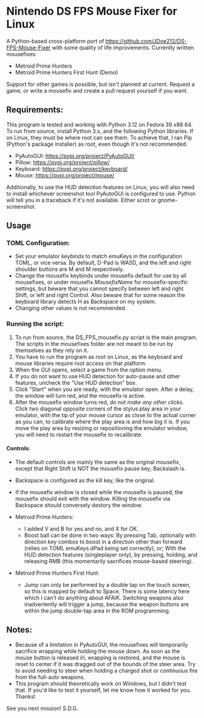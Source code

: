 # Nintendo DS FPS Mouse Fixer for Linux
A Python-based cross-platform port of https://github.com/JDoe212/DS-FPS-Mouse-Fixer with some quality of life improvements.
Currently written mousefixes:
- Metroid Prime Hunters
- Metroid Prime Hunters First Hunt (Demo)

Support for other games is possible, but isn't planned at current. Request a game, or write a mousefix and create a pull request yourself if you want.

## Requirements:
This program is tested and working with Python 3.12 on Fedora 39 x86 64.
To run from source, install Python 3.x, and the following Python libraries. If on Linux, they must be where root can see them. To achieve that, I ran Pip (Python's package installer) as root, even though it's not recommended.
- PyAutoGUI: https://pypi.org/project/PyAutoGUI/
- Pillow: https://pypi.org/project/pillow/
- Keyboard: https://pypi.org/project/keyboard/
- Mouse: https://pypi.org/project/mouse/

Additionally, to use the HUD detection features on Linux, you will also need to install whichever screenshot tool PyAutoGUI is configured to use. Python will tell you in a traceback if it's not available. Either scrot or gnome-screenshot.

## Usage
### TOML Configuration:
- Set your emulator keybinds to match emuKeys in the configuration TOML, or vice versa. By default, D-Pad is WASD, and the left and right shoulder buttons are M and M respectively.
- Change the mousefix keybinds under mousefix.default for use by all mousefixes, or under mousefix.*MousefixName* for mousefix-specific settings, but beware that you cannot specify between left and right Shift, or left and right Control. Also beware that for some reason the keyboard library detects H as Backspace on my system.
- Changing other values is not recommended.

### Running the script:
1. To run from source, the DS_FPS_mousefix.py script is the main program. The scripts in the mousefixes folder are not meant to be run by themselves as they rely on it.
2. You have to run the program as root on Linux, as the keyboard and mouse libraries require root access on that platform.
3. When the GUI opens, select a game from the option menu.
4. If you do not want to use HUD detection for auto-pause and other features, uncheck the "Use HUD detection" box.
5. Click "Start" when you are ready, with the emulator open. After a delay, the window will turn red, and the mousefix is active.
6. After the mousefix window turns red, *do not make any other clicks.* Click two diagonal opposite corners of the stylus play area in your emulator, with the tip of your mouse cursor as close to the actual corner as you can, to calibrate where the play area is and how big it is. If you move the play area by resizing or repositioning the emulator window, you will need to restart the mousefix to recalibrate.

#### Controls:
- The default controls are mainly the same as the original mousefix, except that Right Shift is NOT the mousefix pause key; Backslash is.
- Backspace is configured as the kill key, like the original.
- If the mousefix window is closed while the mousefix is paused, the mousefix should exit with the window. Killing the mousefix via Backspace should conversely destory the window.

- Metroid Prime Hunters:
    - I added V and B for yes and no, and X for OK.
    - Boost ball can be done in two ways: By pressing Tab, optionally with direction key combos to boost in a direction other than forward (relies on TOML emuKeys.dPad being set correctly), or; With the HUD detection features (singleplayer only), by pressing, holding, and releasing RMB (this momentarily sacrifices mouse-based steering).
- Metroid Prime Hunters First Hunt:
    - Jump can only be performed by a double tap on the touch screen, so this is mapped by default to Space. There is some latency here which I can't do anything about AFAIK. Switching weapons also inadvertently will trigger a jump, because the weapon buttons are within the jump double-tap area in the ROM programming.

## Notes:
- Because of a limitation in PyAutoGUI, the mousefixes will temporarily sacrifice wrapping while holding the mouse down. As soon as the mouse button is released irl, wrapping is restored, and the mouse is reset to center if it was dragged out of the bounds of the steer area. Try to avoid needing to steer when holding a charged shot or continuous fire from the full-auto weapons.
- This program should theoretically work on Windows, but I didn't test that. If you'd like to test it yourself, let me know how it worked for you. Thanks!

See you next mission! S.D.G.

